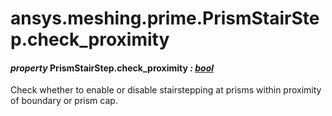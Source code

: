 <a id="ansys-meshing-prime-prismstairstep-check-proximity"></a>

# ansys.meshing.prime.PrismStairStep.check_proximity

<a id="ansys.meshing.prime.PrismStairStep.check_proximity"></a>

#### *property* PrismStairStep.check_proximity *: [bool](https://docs.python.org/3.11/library/functions.html#bool)*

Check whether to enable or disable stairstepping at prisms within proximity of boundary or prism cap.

<!-- !! processed by numpydoc !! -->
